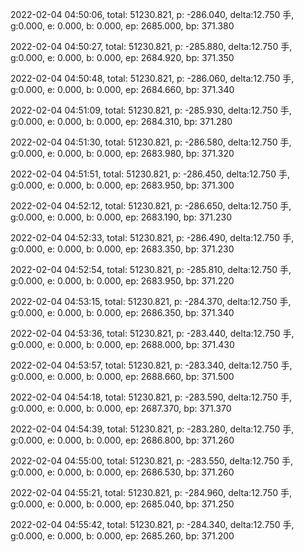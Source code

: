 2022-02-04 04:50:06, total: 51230.821, p: -286.040, delta:12.750 手, g:0.000, e: 0.000, b: 0.000, ep: 2685.000, bp: 371.380

2022-02-04 04:50:27, total: 51230.821, p: -285.880, delta:12.750 手, g:0.000, e: 0.000, b: 0.000, ep: 2684.920, bp: 371.350

2022-02-04 04:50:48, total: 51230.821, p: -286.060, delta:12.750 手, g:0.000, e: 0.000, b: 0.000, ep: 2684.660, bp: 371.340

2022-02-04 04:51:09, total: 51230.821, p: -285.930, delta:12.750 手, g:0.000, e: 0.000, b: 0.000, ep: 2684.310, bp: 371.280

2022-02-04 04:51:30, total: 51230.821, p: -286.580, delta:12.750 手, g:0.000, e: 0.000, b: 0.000, ep: 2683.980, bp: 371.320

2022-02-04 04:51:51, total: 51230.821, p: -286.450, delta:12.750 手, g:0.000, e: 0.000, b: 0.000, ep: 2683.950, bp: 371.300

2022-02-04 04:52:12, total: 51230.821, p: -286.650, delta:12.750 手, g:0.000, e: 0.000, b: 0.000, ep: 2683.190, bp: 371.230

2022-02-04 04:52:33, total: 51230.821, p: -286.490, delta:12.750 手, g:0.000, e: 0.000, b: 0.000, ep: 2683.350, bp: 371.230

2022-02-04 04:52:54, total: 51230.821, p: -285.810, delta:12.750 手, g:0.000, e: 0.000, b: 0.000, ep: 2683.950, bp: 371.220

2022-02-04 04:53:15, total: 51230.821, p: -284.370, delta:12.750 手, g:0.000, e: 0.000, b: 0.000, ep: 2686.350, bp: 371.340

2022-02-04 04:53:36, total: 51230.821, p: -283.440, delta:12.750 手, g:0.000, e: 0.000, b: 0.000, ep: 2688.000, bp: 371.430

2022-02-04 04:53:57, total: 51230.821, p: -283.340, delta:12.750 手, g:0.000, e: 0.000, b: 0.000, ep: 2688.660, bp: 371.500

2022-02-04 04:54:18, total: 51230.821, p: -283.590, delta:12.750 手, g:0.000, e: 0.000, b: 0.000, ep: 2687.370, bp: 371.370

2022-02-04 04:54:39, total: 51230.821, p: -283.280, delta:12.750 手, g:0.000, e: 0.000, b: 0.000, ep: 2686.800, bp: 371.260

2022-02-04 04:55:00, total: 51230.821, p: -283.550, delta:12.750 手, g:0.000, e: 0.000, b: 0.000, ep: 2686.530, bp: 371.260

2022-02-04 04:55:21, total: 51230.821, p: -284.960, delta:12.750 手, g:0.000, e: 0.000, b: 0.000, ep: 2685.040, bp: 371.250

2022-02-04 04:55:42, total: 51230.821, p: -284.340, delta:12.750 手, g:0.000, e: 0.000, b: 0.000, ep: 2685.260, bp: 371.200